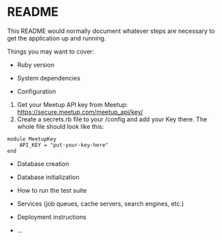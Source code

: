 # README

This README would normally document whatever steps are necessary to get the
application up and running.

Things you may want to cover:

* Ruby version

* System dependencies

* Configuration
1. Get your Meetup API key from Meetup: https://secure.meetup.com/meetup_api/key/
2. Create a secrets.rb file to your /config and add your Key there. The whole file should look like this:

```
module MeetupKey
    API_KEY = "put-your-key-here"
end
```

* Database creation

* Database initialization

* How to run the test suite

* Services (job queues, cache servers, search engines, etc.)

* Deployment instructions

* ...
